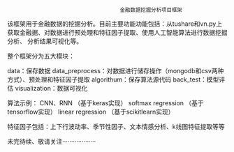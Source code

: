                                         金融数据挖掘分析项目框架
                                        
                                        
  该框架用于金融数据的挖掘分析。目前主要功能功能包括：从tushare和vn.py上获取金融据、对数据进行预处理和特征因子提取、使用人工智能算法进行数据挖掘分析、
  分析结果可视化等。
  
  整个框架分为五大模块：
  
  data：保存数据
  data_preprocess：对数据进行储存操作（mongodb和csv两种方式）、预处理和特征因子提取
  algorithum：保存算法源代码
  back_test：模型评估
  visualization：数据可视化
  
  算法示例：
  CNN、RNN （基于keras实现）
  softmax regression （基于tensorflow实现）
  linear regression （基于scikitlearn实现）
  
  特征因子包括：上下行波动率、季节性因子、文本情感分析、k线图特征提取等等
  
  未完待续、敬请关注···················      
  
